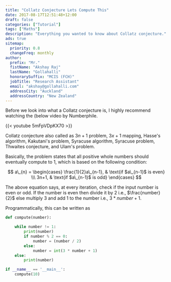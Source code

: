```yaml
---
title: "Collatz Conjecture Lets Compute This"
date: 2017-08-17T12:51:48+12:00
draft: false
categories: ["Tutorial"]
tags: ["Maths"]
description: "Everything you wanted to know about Collatz conjecture."
ads: true
sitemap:
  priority: 0.8
  changeFreq: monthly
author:
  prefix: "Mr."
  fistName: "Akshay Raj"
  lastName: "Gollahalli"
  honorarySuffix: "MCIS (FCH)"
  jobTitle: "Research Assistant"
  email: "akshay@gollahalli.com"
  addressCity: "Auckland"
  addressCountry: "New Zealand"
---
```


Before we look into what a Collatz conjecture is, I highly recommend watching the (below video by Numberphile.

{{< youtube 5mFpVDpKX70 >}}

Collatz conjecture also called as $3n+1$ problem, $3x+1$ mapping, Hasse's algorithm, Kakutani's problem, Syracuse algorithm, Syracuse problem, Thwaites conjecture, and Ulam's problem.

Basically, the problem states that all positive whole numbers should eventually compute to $1$, which is based on the following condition:

$$
a\_{n} =
\begin{cases}
\frac{1}{2}a\_{n-1},  & \text{if $a\_{n-1}$ is even} \\\
3n+1, & \text{if $a\_{n-1}$ is odd}
\end{cases}
$$

The above equation says, at every iteration, check if the input number is even or odd. If the number is even then divide it by $2$ i.e., $\frac{number}{2}$ else multiply $3$ and add $1$ to the number i.e., $3 \ast number+1$.

Programmatically, this can be written as

```python
def compute(number):

    while number != 1:
        print(number)
        if number % 2 == 0:
            number = (number / 2)
        else:
            number = int(3 * number + 1)
    else:
        print(number)

if __name__ == '__main__':
    compute(10)
```

<script type="text/javascript" async
  src="https://cdnjs.cloudflare.com/ajax/libs/mathjax/2.7.1/MathJax.js?config=TeX-AMS-MML_HTMLorMML">
</script>
<script type="text/x-mathjax-config">
MathJax.Hub.Config({
  tex2jax: {inlineMath: [['$','$'], ['\\(','\\)']]}
});
</script>